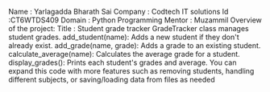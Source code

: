 Name : Yarlagadda Bharath Sai 
Company : Codtech IT solutions
Id :CT6WTDS409
Domain : Python Programming 
Mentor : Muzammil
Overview of the project:
Title : Student grade tracker 
GradeTracker class manages student grades.
add_student(name): Adds a new student if they don't already exist.
add_grade(name, grade): Adds a grade to an existing student.
calculate_average(name): Calculates the average grade for a student.
display_grades(): Prints each student's grades and average.
You can expand this code with more features such as removing students, handling different subjects, or saving/loading data from files as needed
